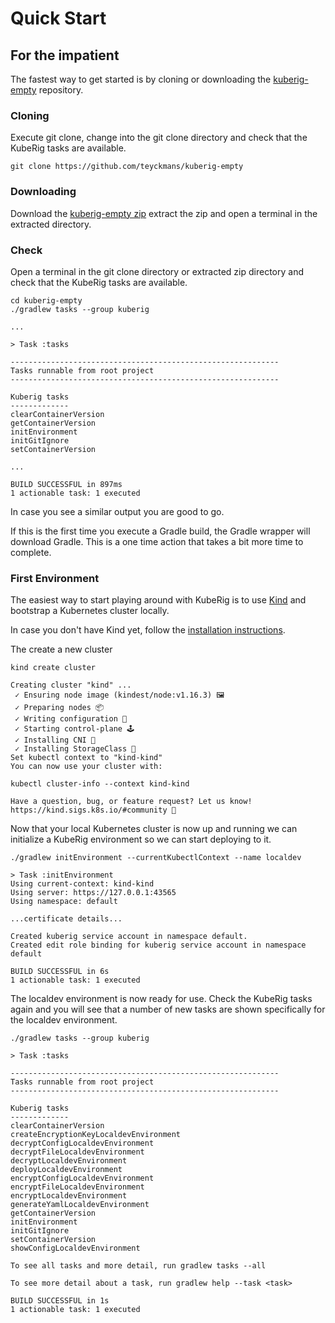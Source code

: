 # Quick Start

## For the impatient
The fastest way to get started is by cloning or downloading the [kuberig-empty](https://github.com/teyckmans/kuberig-empty) repository.

### Cloning
Execute git clone, change into the git clone directory and check that the KubeRig tasks are available.  
```shell script
git clone https://github.com/teyckmans/kuberig-empty
```

### Downloading
Download the [kuberig-empty zip](https://github.com/teyckmans/kuberig-empty/archive/master.zip) extract the zip and open a terminal in the extracted directory.

### Check
Open a terminal in the git clone directory or extracted zip directory and check that the KubeRig tasks are available.

```shell script
cd kuberig-empty
./gradlew tasks --group kuberig

...

> Task :tasks

------------------------------------------------------------
Tasks runnable from root project
------------------------------------------------------------

Kuberig tasks
-------------
clearContainerVersion
getContainerVersion
initEnvironment
initGitIgnore
setContainerVersion

...

BUILD SUCCESSFUL in 897ms
1 actionable task: 1 executed
```
In case you see a similar output you are good to go.

If this is the first time you execute a Gradle build, the Gradle wrapper will download Gradle. This is a one time action that takes a bit more time to complete.

### First Environment
The easiest way to start playing around with KubeRig is to use [Kind](https://github.com/kubernetes-sigs/kind) and bootstrap a Kubernetes cluster locally.

In case you don't have Kind yet, follow the [installation instructions](https://github.com/kubernetes-sigs/kind#installation-and-usage).

The create a new cluster
```shell script
kind create cluster

Creating cluster "kind" ...
 ✓ Ensuring node image (kindest/node:v1.16.3) 🖼 
 ✓ Preparing nodes 📦 
 ✓ Writing configuration 📜 
 ✓ Starting control-plane 🕹️ 
 ✓ Installing CNI 🔌 
 ✓ Installing StorageClass 💾 
Set kubectl context to "kind-kind"
You can now use your cluster with:

kubectl cluster-info --context kind-kind

Have a question, bug, or feature request? Let us know! https://kind.sigs.k8s.io/#community 🙂
``` 

Now that your local Kubernetes cluster is now up and running we can initialize a KubeRig environment so we can start deploying to it.
```shell script
./gradlew initEnvironment --currentKubectlContext --name localdev

> Task :initEnvironment
Using current-context: kind-kind
Using server: https://127.0.0.1:43565
Using namespace: default

...certificate details...

Created kuberig service account in namespace default.
Created edit role binding for kuberig service account in namespace default

BUILD SUCCESSFUL in 6s
1 actionable task: 1 executed
```

The localdev environment is now ready for use. Check the KubeRig tasks again and you will see that a number of new tasks are shown specifically for the localdev environment.
```shell script
./gradlew tasks --group kuberig

> Task :tasks

------------------------------------------------------------
Tasks runnable from root project
------------------------------------------------------------

Kuberig tasks
-------------
clearContainerVersion
createEncryptionKeyLocaldevEnvironment
decryptConfigLocaldevEnvironment
decryptFileLocaldevEnvironment
decryptLocaldevEnvironment
deployLocaldevEnvironment
encryptConfigLocaldevEnvironment
encryptFileLocaldevEnvironment
encryptLocaldevEnvironment
generateYamlLocaldevEnvironment
getContainerVersion
initEnvironment
initGitIgnore
setContainerVersion
showConfigLocaldevEnvironment

To see all tasks and more detail, run gradlew tasks --all

To see more detail about a task, run gradlew help --task <task>

BUILD SUCCESSFUL in 1s
1 actionable task: 1 executed
```
